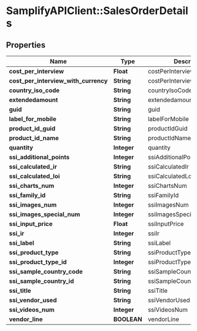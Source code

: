 # SamplifyAPIClient::SalesOrderDetails

## Properties
Name | Type | Description | Notes
------------ | ------------- | ------------- | -------------
**cost_per_interview** | **Float** | costPerInterview | 
**cost_per_interview_with_currency** | **String** | costPerInterviewWithCurrency | 
**country_iso_code** | **String** | countryIsoCode | 
**extendedamount** | **String** | extendedamount | 
**guid** | **String** | guid | 
**label_for_mobile** | **String** | labelForMobile | 
**product_id_guid** | **String** | productIdGuid | 
**product_id_name** | **String** | productIdName | 
**quantity** | **Integer** | quantity | 
**ssi_additional_points** | **Integer** | ssiAdditionalPoints | 
**ssi_calculated_ir** | **String** | ssiCalculatedIr | 
**ssi_calculated_loi** | **String** | ssiCalculatedLoi | 
**ssi_charts_num** | **Integer** | ssiChartsNum | 
**ssi_family_id** | **String** | ssiFamilyId | 
**ssi_images_num** | **Integer** | ssiImagesNum | 
**ssi_images_special_num** | **Integer** | ssiImagesSpecialNum | 
**ssi_input_price** | **Float** | ssiInputPrice | 
**ssi_ir** | **Integer** | ssiIr | 
**ssi_label** | **String** | ssiLabel | 
**ssi_product_type** | **String** | ssiProductType | 
**ssi_product_type_id** | **Integer** | ssiProductTypeId | 
**ssi_sample_country_code** | **String** | ssiSampleCountryCode | 
**ssi_sample_country_id** | **String** | ssiSampleCountryId | 
**ssi_title** | **String** | ssiTitle | 
**ssi_vendor_used** | **String** | ssiVendorUsed | 
**ssi_videos_num** | **Integer** | ssiVideosNum | 
**vendor_line** | **BOOLEAN** | vendorLine | 


